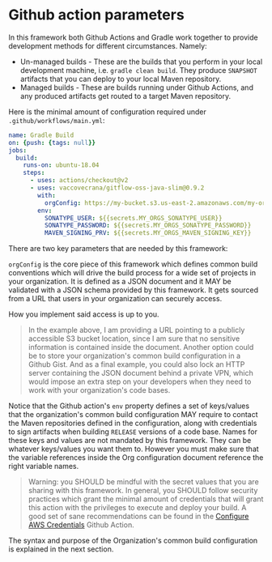 # Github action parameters

In this framework both Github Actions and Gradle work together to provide development methods for different circumstances. Namely:

- Un-managed builds - These are the builds that you perform in your local development machine, i.e. `gradle clean build`. They produce `SNAPSHOT` artifacts that you can deploy to your local Maven repository.
- Managed builds - These are builds running under Github Actions, and any produced artifacts get routed to a target Maven repository.

Here is the minimal amount of configuration required under `.github/workflows/main.yml`:

```yaml
name: Gradle Build
on: {push: {tags: null}}
jobs:
  build:
    runs-on: ubuntu-18.04
    steps:
      - uses: actions/checkout@v2
      - uses: vaccovecrana/gitflow-oss-java-slim@0.9.2
        with:
          orgConfig: https://my-bucket.s3.us-east-2.amazonaws.com/my-org-config.json
        env:
          SONATYPE_USER: ${{secrets.MY_ORGS_SONATYPE_USER}}
          SONATYPE_PASSWORD: ${{secrets.MY_ORGS_SONATYPE_PASSWORD}}
          MAVEN_SIGNING_PRV: ${{secrets.MY_ORGS_MAVEN_SIGNING_KEY}}
```

There are two key parameters that are needed by this framework:

`orgConfig` is the core piece of this framework which defines common build conventions which will drive the build process for a wide set of projects in your organization. It is defined as a JSON document and it MAY be validated with a JSON schema provided by this framework. It gets sourced from a URL that users in your organization can securely access.

How you implement said access is up to you.

> In the example above, I am providing a URL pointing to a publicly accessible S3 bucket location, since I am sure that no sensitive information is contained inside the document. Another option could be to store your organization's common build configuration in a Github Gist. And as a final example, you could also lock an HTTP server containing the JSON document behind a private VPN, which would impose an extra step on your developers when they need to work with your organization's code bases.

Notice that the Github action's `env` property defines a set of keys/values that the organization's common build configuration MAY require to contact the Maven repositories defined in the configuration, along with credentials to sign artifacts when building `RELEASE` versions of a code base. Names for these keys and values are not mandated by this framework. They can be whatever keys/values you want them to. However you must make sure that the variable references inside the Org configuration document reference the right variable names.

> Warning: you SHOULD be mindful with the secret values that you are sharing with this framework. In general, you SHOULD follow security practices which grant the minimal amount of credentials that will grant this action with the privileges to execute and deploy your build. A good set of sane recommendations can be found in the [Configure AWS Credentials](https://github.com/aws-actions/configure-aws-credentials#credentials) Github Action.

The syntax and purpose of the Organization's common build configuration is explained in the next section.
